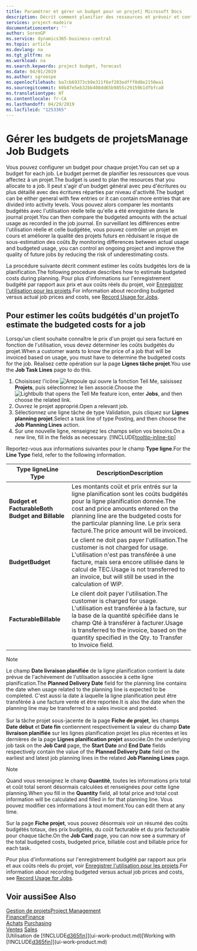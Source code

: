 ```yaml
---
title: Paramétrer et gérer un budget pour un projet| Microsoft Docs
description: Décrit comment planifier des ressources et prévoir et contrôler les coûts d'un projet en définissant un budget pour chaque projet.
services: project-madeira
documentationcenter: ''
author: SorenGP
ms.service: dynamics365-business-central
ms.topic: article
ms.devlang: na
ms.tgt_pltfrm: na
ms.workload: na
ms.search.keywords: project budget, forecast
ms.date: 04/01/2019
ms.author: sgroespe
ms.openlocfilehash: ba7cb69373cb9e311f6ef203edfff0d8e2150ea1
ms.sourcegitcommit: 60b87e5eb32bb408dd65b9855c29159b1dfbfca8
ms.translationtype: HT
ms.contentlocale: fr-CA
ms.lasthandoff: 04/29/2019
ms.locfileid: "1253365"
---
```

# <a name="manage-job-budgets"></a><span data-ttu-id="fe7ce-103">Gérer les budgets de projets</span><span class="sxs-lookup"><span data-stu-id="fe7ce-103">Manage Job Budgets</span></span>
<span data-ttu-id="fe7ce-104">Vous pouvez configurer un budget pour chaque projet.</span><span class="sxs-lookup"><span data-stu-id="fe7ce-104">You can set up a budget for each job.</span></span> <span data-ttu-id="fe7ce-105">Le budget permet de planifier les ressources que vous affectez à un projet.</span><span class="sxs-lookup"><span data-stu-id="fe7ce-105">The budget is used to plan the resources that you allocate to a job.</span></span> <span data-ttu-id="fe7ce-106">Il peut s'agir d'un budget général avec peu d'écritures ou plus détaillé avec des écritures réparties par niveau d'activité.</span><span class="sxs-lookup"><span data-stu-id="fe7ce-106">The budget can be either general with few entries or it can contain more entries that are divided into activity levels.</span></span> <span data-ttu-id="fe7ce-107">Vous pouvez alors comparer les montants budgétés avec l'utilisation réelle telle qu'elle a été enregistrée dans le journal projet.</span><span class="sxs-lookup"><span data-stu-id="fe7ce-107">You can then compare the budgeted amounts with the actual usage as recorded in the job journal.</span></span> <span data-ttu-id="fe7ce-108">En surveillant les différences entre l'utilisation réelle et celle budgétée, vous pouvez contrôler un projet en cours et améliorer la qualité des projets futurs en réduisant le risque de sous-estimation des coûts.</span><span class="sxs-lookup"><span data-stu-id="fe7ce-108">By monitoring differences between actual usage and budgeted usage, you can control an ongoing project and improve the quality of future jobs by reducing the risk of underestimating costs.</span></span>

<span data-ttu-id="fe7ce-109">La procédure suivante décrit comment estimer les coûts budgétés lors de la planification.</span><span class="sxs-lookup"><span data-stu-id="fe7ce-109">The following procedure describes how to estimate budgeted costs during planning.</span></span> <span data-ttu-id="fe7ce-110">Pour plus d'informations sur l'enregistrement budgété par rapport aux prix et aux coûts réels du projet, voir [Enregistrer l'utilisation pour les projets](projects-how-record-job-usage.md).</span><span class="sxs-lookup"><span data-stu-id="fe7ce-110">For information about recording budgeted versus actual job prices and costs, see [Record Usage for Jobs](projects-how-record-job-usage.md).</span></span>  

## <a name="JobBudgetCosts"></a> <span data-ttu-id="fe7ce-111">Pour estimer les coûts budgétés d'un projet</span><span class="sxs-lookup"><span data-stu-id="fe7ce-111">To estimate the budgeted costs for a job</span></span>
<span data-ttu-id="fe7ce-112">Lorsqu'un client souhaite connaître le prix d'un projet qui sera facturé en fonction de l'utilisation, vous devez déterminer les coûts budgétés du projet.</span><span class="sxs-lookup"><span data-stu-id="fe7ce-112">When a customer wants to know the price of a job that will be invoiced based on usage, you must have to determine the budgeted costs for the job.</span></span> <span data-ttu-id="fe7ce-113">Réalisez cette opération sur la page **Lignes tâche projet**.</span><span class="sxs-lookup"><span data-stu-id="fe7ce-113">You use the **Job Task Lines** page to do this.</span></span>

1. <span data-ttu-id="fe7ce-114">Choisissez l'icône ![Ampoule qui ouvre la fonction Tell Me](media/ui-search/search_small.png "Dites-moi ce que vous voulez faire"), saisissez **Projets**, puis sélectionnez le lien associé.</span><span class="sxs-lookup"><span data-stu-id="fe7ce-114">Choose the ![Lightbulb that opens the Tell Me feature](media/ui-search/search_small.png "Tell me what you want to do") icon, enter **Jobs**, and then choose the related link.</span></span>  
2. <span data-ttu-id="fe7ce-115">Ouvrez le projet approprié.</span><span class="sxs-lookup"><span data-stu-id="fe7ce-115">Open a relevant job.</span></span>
3. <span data-ttu-id="fe7ce-116">Sélectionnez une ligne tâche de type Validation, puis cliquez sur **Lignes planning projet**.</span><span class="sxs-lookup"><span data-stu-id="fe7ce-116">Select a task line of type Posting, and then choose the **Job Planning Lines** action.</span></span>
4. <span data-ttu-id="fe7ce-117">Sur une nouvelle ligne, renseignez les champs selon vos besoins.</span><span class="sxs-lookup"><span data-stu-id="fe7ce-117">On a new line, fill in the fields as necessary.</span></span> [!INCLUDE[tooltip-inline-tip](includes/tooltip-inline-tip_md.md)]   

<span data-ttu-id="fe7ce-118">Reportez-vous aux informations suivantes pour le champ **Type ligne**.</span><span class="sxs-lookup"><span data-stu-id="fe7ce-118">For the **Line Type** field, refer to the following information.</span></span>  

| <span data-ttu-id="fe7ce-119">Type ligne</span><span class="sxs-lookup"><span data-stu-id="fe7ce-119">Line Type</span></span> | <span data-ttu-id="fe7ce-120">Description</span><span class="sxs-lookup"><span data-stu-id="fe7ce-120">Description</span></span> |
| --- | --- |
| <span data-ttu-id="fe7ce-121">**Budget et Facturable**</span><span class="sxs-lookup"><span data-stu-id="fe7ce-121">**Both Budget and Billable**</span></span> |<span data-ttu-id="fe7ce-122">Les montants coût et prix entrés sur la ligne planification sont les coûts budgétés pour la ligne planification donnée.</span><span class="sxs-lookup"><span data-stu-id="fe7ce-122">The cost and price amounts entered on the planning line are the budgeted costs for the particular planning line.</span></span> <span data-ttu-id="fe7ce-123">Le prix sera facturé.</span><span class="sxs-lookup"><span data-stu-id="fe7ce-123">The price amount will be invoiced.</span></span> |
| <span data-ttu-id="fe7ce-124">**Budget**</span><span class="sxs-lookup"><span data-stu-id="fe7ce-124">**Budget**</span></span> |<span data-ttu-id="fe7ce-125">Le client ne doit pas payer l'utilisation.</span><span class="sxs-lookup"><span data-stu-id="fe7ce-125">The customer is not charged for usage.</span></span> <span data-ttu-id="fe7ce-126">L'utilisation n'est pas transférée à une facture, mais sera encore utilisée dans le calcul de TEC.</span><span class="sxs-lookup"><span data-stu-id="fe7ce-126">Usage is not transferred to an invoice, but will still be used in the calculation of WIP.</span></span> |
| <span data-ttu-id="fe7ce-127">**Facturable**</span><span class="sxs-lookup"><span data-stu-id="fe7ce-127">**Billable**</span></span> |<span data-ttu-id="fe7ce-128">Le client doit payer l'utilisation.</span><span class="sxs-lookup"><span data-stu-id="fe7ce-128">The customer is charged for usage.</span></span> <span data-ttu-id="fe7ce-129">L'utilisation est transférée à la facture, sur la base de la quantité spécifiée dans le champ Qté à transférer à facturer.</span><span class="sxs-lookup"><span data-stu-id="fe7ce-129">Usage is transferred to the invoice, based on the quantity specified in the Qty. to Transfer to Invoice field.</span></span> |

> [!NOTE]  
> <span data-ttu-id="fe7ce-130">Le champ **Date livraison planifiée** de la ligne planification contient la date prévue de l'achèvement de l'utilisation associée à cette ligne planification.</span><span class="sxs-lookup"><span data-stu-id="fe7ce-130">The **Planned Delivery Date** field for the planning line contains the date when usage related to the planning line is expected to be completed.</span></span> <span data-ttu-id="fe7ce-131">C'est aussi la date à laquelle la ligne planification peut être transférée à une facture vente et être reportée.</span><span class="sxs-lookup"><span data-stu-id="fe7ce-131">It is also the date when the planning line may be transferred to a sales invoice and posted.</span></span> <br /><br /> <span data-ttu-id="fe7ce-132">Sur la tâche projet sous-jacente de la page **Fiche de projet**, les champs **Date début** et **Date fin** contiennent respectivement la valeur du champ **Date livraison planifiée** sur les lignes planification projet les plus récentes et les dernières de la page **Lignes planification projet** associée.</span><span class="sxs-lookup"><span data-stu-id="fe7ce-132">On the underlying job task on the **Job Card** page, the **Start Date** and **End Date** fields respectively contain the value of the **Planned Delivery Date** field on the earliest and latest job planning lines in the related **Job Planning Lines** page.</span></span>

> [!NOTE]  
>   <span data-ttu-id="fe7ce-133">Quand vous renseignez le champ **Quantité**, toutes les informations prix total et coût total seront désormais calculées et renseignées pour cette ligne planning.</span><span class="sxs-lookup"><span data-stu-id="fe7ce-133">When you fill in the **Quantity** field, all total price and total cost information will be calculated and filled in for that planning line.</span></span> <span data-ttu-id="fe7ce-134">Vous pouvez modifier ces informations à tout moment.</span><span class="sxs-lookup"><span data-stu-id="fe7ce-134">You can edit them at any time.</span></span>

<span data-ttu-id="fe7ce-135">Sur la page **Fiche projet**, vous pouvez désormais voir un résumé des coûts budgétés totaux, des prix budgétés, du coût facturable et du prix facturable pour chaque tâche.</span><span class="sxs-lookup"><span data-stu-id="fe7ce-135">On the **Job Card** page, you can now see a summary of the total budgeted costs, budgeted price, billable cost and billable price for each task.</span></span>

<span data-ttu-id="fe7ce-136">Pour plus d'informations sur l'enregistrement budgété par rapport aux prix et aux coûts réels du projet, voir [Enregistrer l'utilisation pour les projets](projects-how-record-job-usage.md).</span><span class="sxs-lookup"><span data-stu-id="fe7ce-136">For information about recording budgeted versus actual job prices and costs, see [Record Usage for Jobs](projects-how-record-job-usage.md).</span></span>

## <a name="see-also"></a><span data-ttu-id="fe7ce-137">Voir aussi</span><span class="sxs-lookup"><span data-stu-id="fe7ce-137">See Also</span></span>
[<span data-ttu-id="fe7ce-138">Gestion de projets</span><span class="sxs-lookup"><span data-stu-id="fe7ce-138">Project Management</span></span>](projects-manage-projects.md)  
[<span data-ttu-id="fe7ce-139">Finance</span><span class="sxs-lookup"><span data-stu-id="fe7ce-139">Finance</span></span>](finance.md)  
<span data-ttu-id="fe7ce-140">[Achats](purchasing-manage-purchasing.md)       </span><span class="sxs-lookup"><span data-stu-id="fe7ce-140">[Purchasing](purchasing-manage-purchasing.md)       </span></span>  
<span data-ttu-id="fe7ce-141">[Ventes](sales-manage-sales.md)    </span><span class="sxs-lookup"><span data-stu-id="fe7ce-141">[Sales](sales-manage-sales.md)    </span></span>  
<span data-ttu-id="fe7ce-142">[Utilisation de [!INCLUDE[d365fin](includes/d365fin_md.md)]](ui-work-product.md)</span><span class="sxs-lookup"><span data-stu-id="fe7ce-142">[Working with [!INCLUDE[d365fin](includes/d365fin_md.md)]](ui-work-product.md)</span></span>  
